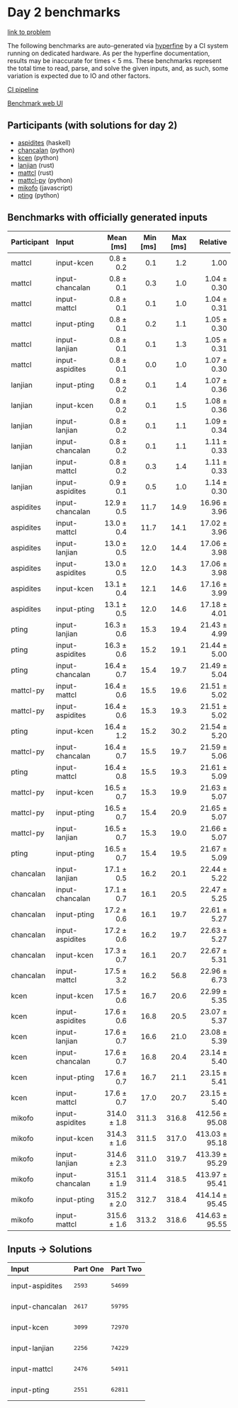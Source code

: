 # Day 2 benchmarks

[link to problem](https://adventofcode.com/2023/day/2)

The following benchmarks are auto-generated via
[hyperfine](https://github.com/sharkdp/hyperfine) by a CI system running on
dedicated hardware. As per the hyperfine documentation, results may be
inaccurate for times < 5 ms. These benchmarks represent the total time to read,
parse, and solve the given inputs, and, as such, some variation is expected due
to IO and other factors.

[CI pipeline](http://ci.papercode.net:8080/teams/main/pipelines/aoc2023)

[Benchmark web UI](https://aoc.ancalagon.black)


## Participants (with solutions for day 2)

- [aspidites](https://github.com/aspidites/aoc2023) (haskell)
- [chancalan](https://github.com/chancalan/aoc2023) (python)
- [kcen](https://github.com/kcen/aoc2023) (python)
- [lanjian](https://github.com/lanjian/aoc-2023) (rust)
- [mattcl](https://github.com/mattcl/aoc2023) (rust)
- [mattcl-py](https://github.com/mattcl/aoc2023-py) (python)
- [mikofo](https://github.com/mikofo/advent-of-code-2023) (javascript)
- [pting](https://github.com/pting/aoc2023) (python)


## Benchmarks with officially generated inputs

| Participant | Input | Mean [ms] | Min [ms] | Max [ms] | Relative |
|:---|:---|---:|---:|---:|---:|
| mattcl | input-kcen | 0.8 ± 0.2 | 0.1 | 1.2 | 1.00 |
| mattcl | input-chancalan | 0.8 ± 0.1 | 0.3 | 1.0 | 1.04 ± 0.30 |
| mattcl | input-mattcl | 0.8 ± 0.1 | 0.1 | 1.0 | 1.04 ± 0.31 |
| mattcl | input-pting | 0.8 ± 0.1 | 0.2 | 1.1 | 1.05 ± 0.30 |
| mattcl | input-lanjian | 0.8 ± 0.1 | 0.1 | 1.3 | 1.05 ± 0.31 |
| mattcl | input-aspidites | 0.8 ± 0.1 | 0.0 | 1.0 | 1.07 ± 0.30 |
| lanjian | input-pting | 0.8 ± 0.2 | 0.1 | 1.4 | 1.07 ± 0.36 |
| lanjian | input-kcen | 0.8 ± 0.2 | 0.1 | 1.5 | 1.08 ± 0.36 |
| lanjian | input-lanjian | 0.8 ± 0.2 | 0.1 | 1.1 | 1.09 ± 0.34 |
| lanjian | input-chancalan | 0.8 ± 0.2 | 0.1 | 1.1 | 1.11 ± 0.33 |
| lanjian | input-mattcl | 0.8 ± 0.2 | 0.3 | 1.4 | 1.11 ± 0.33 |
| lanjian | input-aspidites | 0.9 ± 0.1 | 0.5 | 1.0 | 1.14 ± 0.30 |
| aspidites | input-chancalan | 12.9 ± 0.5 | 11.7 | 14.9 | 16.96 ± 3.96 |
| aspidites | input-mattcl | 13.0 ± 0.4 | 11.7 | 14.1 | 17.02 ± 3.96 |
| aspidites | input-lanjian | 13.0 ± 0.5 | 12.0 | 14.4 | 17.06 ± 3.98 |
| aspidites | input-aspidites | 13.0 ± 0.5 | 12.0 | 14.3 | 17.06 ± 3.98 |
| aspidites | input-kcen | 13.1 ± 0.4 | 12.1 | 14.6 | 17.16 ± 3.99 |
| aspidites | input-pting | 13.1 ± 0.5 | 12.0 | 14.6 | 17.18 ± 4.01 |
| pting | input-lanjian | 16.3 ± 0.6 | 15.3 | 19.4 | 21.43 ± 4.99 |
| pting | input-aspidites | 16.3 ± 0.6 | 15.2 | 19.1 | 21.44 ± 5.00 |
| pting | input-chancalan | 16.4 ± 0.7 | 15.4 | 19.7 | 21.49 ± 5.04 |
| mattcl-py | input-mattcl | 16.4 ± 0.6 | 15.5 | 19.6 | 21.51 ± 5.02 |
| mattcl-py | input-aspidites | 16.4 ± 0.6 | 15.3 | 19.3 | 21.51 ± 5.02 |
| pting | input-kcen | 16.4 ± 1.2 | 15.2 | 30.2 | 21.54 ± 5.20 |
| mattcl-py | input-chancalan | 16.4 ± 0.7 | 15.5 | 19.7 | 21.59 ± 5.06 |
| pting | input-mattcl | 16.4 ± 0.8 | 15.5 | 19.3 | 21.61 ± 5.09 |
| mattcl-py | input-kcen | 16.5 ± 0.7 | 15.3 | 19.9 | 21.63 ± 5.07 |
| mattcl-py | input-pting | 16.5 ± 0.7 | 15.4 | 20.9 | 21.65 ± 5.07 |
| mattcl-py | input-lanjian | 16.5 ± 0.7 | 15.3 | 19.0 | 21.66 ± 5.07 |
| pting | input-pting | 16.5 ± 0.7 | 15.4 | 19.5 | 21.67 ± 5.09 |
| chancalan | input-lanjian | 17.1 ± 0.5 | 16.2 | 20.1 | 22.44 ± 5.22 |
| chancalan | input-chancalan | 17.1 ± 0.7 | 16.1 | 20.5 | 22.47 ± 5.25 |
| chancalan | input-pting | 17.2 ± 0.6 | 16.1 | 19.7 | 22.61 ± 5.27 |
| chancalan | input-aspidites | 17.2 ± 0.6 | 16.2 | 19.7 | 22.63 ± 5.27 |
| chancalan | input-kcen | 17.3 ± 0.7 | 16.1 | 20.7 | 22.67 ± 5.31 |
| chancalan | input-mattcl | 17.5 ± 3.2 | 16.2 | 56.8 | 22.96 ± 6.73 |
| kcen | input-kcen | 17.5 ± 0.6 | 16.7 | 20.6 | 22.99 ± 5.35 |
| kcen | input-aspidites | 17.6 ± 0.6 | 16.8 | 20.5 | 23.07 ± 5.37 |
| kcen | input-lanjian | 17.6 ± 0.7 | 16.6 | 21.0 | 23.08 ± 5.39 |
| kcen | input-chancalan | 17.6 ± 0.7 | 16.8 | 20.4 | 23.14 ± 5.40 |
| kcen | input-pting | 17.6 ± 0.7 | 16.7 | 21.1 | 23.15 ± 5.41 |
| kcen | input-mattcl | 17.6 ± 0.7 | 17.0 | 20.7 | 23.15 ± 5.40 |
| mikofo | input-aspidites | 314.0 ± 1.8 | 311.3 | 316.8 | 412.56 ± 95.08 |
| mikofo | input-kcen | 314.3 ± 1.6 | 311.5 | 317.0 | 413.03 ± 95.18 |
| mikofo | input-lanjian | 314.6 ± 2.3 | 311.0 | 319.7 | 413.39 ± 95.29 |
| mikofo | input-chancalan | 315.1 ± 1.9 | 311.4 | 318.5 | 413.97 ± 95.41 |
| mikofo | input-pting | 315.2 ± 2.0 | 312.7 | 318.4 | 414.14 ± 95.45 |
| mikofo | input-mattcl | 315.6 ± 1.6 | 313.2 | 318.6 | 414.63 ± 95.55 |


## Inputs -> Solutions

| Input | Part One | Part Two |
|:---|:---|:---|
|input-aspidites|<pre>2593</pre>|<pre>54699</pre>|
|input-chancalan|<pre>2617</pre>|<pre>59795</pre>|
|input-kcen|<pre>3099</pre>|<pre>72970</pre>|
|input-lanjian|<pre>2256</pre>|<pre>74229</pre>|
|input-mattcl|<pre>2476</pre>|<pre>54911</pre>|
|input-pting|<pre>2551</pre>|<pre>62811</pre>|